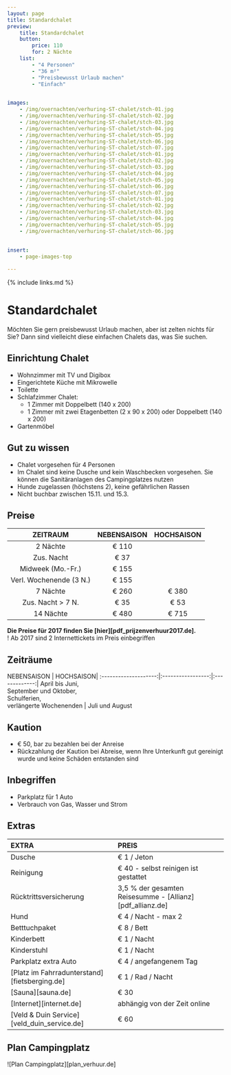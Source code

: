 ```yaml
---
layout: page
title: Standardchalet
preview: 
    title: Standardchalet
    button:
        price: 110
        for: 2 Nächte
    list:
        - "4 Personen"
        - "36 m²"
        - "Preisbewusst Urlaub machen"
        - "Einfach"
        

images:
    - /img/overnachten/verhuring-ST-chalet/stch-01.jpg
    - /img/overnachten/verhuring-ST-chalet/stch-02.jpg
    - /img/overnachten/verhuring-ST-chalet/stch-03.jpg
    - /img/overnachten/verhuring-ST-chalet/stch-04.jpg
    - /img/overnachten/verhuring-ST-chalet/stch-05.jpg
    - /img/overnachten/verhuring-ST-chalet/stch-06.jpg
    - /img/overnachten/verhuring-ST-chalet/stch-07.jpg
    - /img/overnachten/verhuring-ST-chalet/stch-01.jpg
    - /img/overnachten/verhuring-ST-chalet/stch-02.jpg
    - /img/overnachten/verhuring-ST-chalet/stch-03.jpg
    - /img/overnachten/verhuring-ST-chalet/stch-04.jpg
    - /img/overnachten/verhuring-ST-chalet/stch-05.jpg
    - /img/overnachten/verhuring-ST-chalet/stch-06.jpg
    - /img/overnachten/verhuring-ST-chalet/stch-07.jpg
    - /img/overnachten/verhuring-ST-chalet/stch-01.jpg
    - /img/overnachten/verhuring-ST-chalet/stch-02.jpg
    - /img/overnachten/verhuring-ST-chalet/stch-03.jpg
    - /img/overnachten/verhuring-ST-chalet/stch-04.jpg
    - /img/overnachten/verhuring-ST-chalet/stch-05.jpg
    - /img/overnachten/verhuring-ST-chalet/stch-06.jpg
 
    
insert:
    - page-images-top

---
```


{% include links.md %}

# Standardchalet

Möchten Sie gern preisbewusst Urlaub machen, aber ist zelten nichts für Sie? Dann sind vielleicht diese einfachen Chalets das, was Sie suchen.  

## Einrichtung Chalet

- Wohnzimmer mit TV und Digibox
- Eingerichtete Küche mit Mikrowelle
- Toilette
- Schlafzimmer Chalet:
    - 1 Zimmer mit Doppelbett (140 x 200)
    - 1 Zimmer mit zwei Etagenbetten (2 x 90 x 200) oder Doppelbett (140 x 200)
- Gartenmöbel
    
## Gut zu wissen

- Chalet vorgesehen für 4 Personen
- Im Chalet sind keine Dusche und kein Waschbecken vorgesehen. Sie können die Sanitäranlagen des Campingplatzes nutzen
- Hunde zugelassen (höchstens 2), keine gefährlichen Rassen
- Nicht buchbar zwischen 15.11. und 15.3.

## Preise

ZEITRAUM               |NEBENSAISON   | HOCHSAISON   |
:---------------------:|:------------:|:------------:|
2 Nächte              |€ 110         |              |    
Zus. Nacht            |€ 37         |              |
Midweek (Mo.-Fr.)      |€ 155         |              |
Verl. Wochenende (3 N.) |€ 155         |              |
7 Nächte              |€ 260         |€ 380         | 
Zus. Nacht > 7 N.       |€ 35          |€ 53          | 
14 Nächte             |€ 480         |€ 715        | 

**Die Preise für 2017 finden Sie [hier][pdf_prijzenverhuur2017.de].** <br>
! Ab 2017 sind 2 Internettickets im Preis einbegriffen

## Zeiträume

NEBENSAISON      |    HOCHSAISON|
:--------------------:|:-----------------:|:-------------:|
 April bis Juni, <br>September und Oktober, <br>Schulferien, <br>verlängerte Wochenenden  | Juli und August

## Kaution

- € 50, bar zu bezahlen bei der Anreise
- Rückzahlung der Kaution bei Abreise, wenn Ihre Unterkunft gut gereinigt wurde und keine Schäden entstanden sind

## Inbegriffen

- Parkplatz für 1 Auto
- Verbrauch von Gas, Wasser und Strom 


## Extras

EXTRA               | PREIS 
:-------------------|:-----------|
Dusche             | € 1 / Jeton
Reinigung          | € 40 - selbst reinigen ist gestattet
Rücktrittsversicherung| 3,5 % der gesamten Reisesumme - [Allianz][pdf_allianz.de] 
Hund                | € 4 / Nacht - max 2
Betttuchpaket         | € 8 / Bett
Kinderbett           | € 1 / Nacht
Kinderstuhl         | € 1 / Nacht
Parkplatz extra Auto  | € 4 / angefangenem Tag
[Platz im Fahrradunterstand][fietsberging.de]| € 1 / Rad / Nacht
[Sauna][sauna.de]   | € 30
[Internet][internet.de]| abhängig von der Zeit online
[Veld & Duin Service][veld_duin_service.de]| € 60


## Plan Campingplatz

![Plan Campingplatz][plan_verhuur.de]